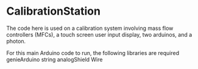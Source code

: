 # CalibrationStation
The code here is used on a calibration system involving mass flow controllers (MFCs), a touch screen user input display, two arduinos, and a photon.

For this main Arduino code to run, the following libraries are required
  genieArduino
  string
  analogShield
  Wire
  

